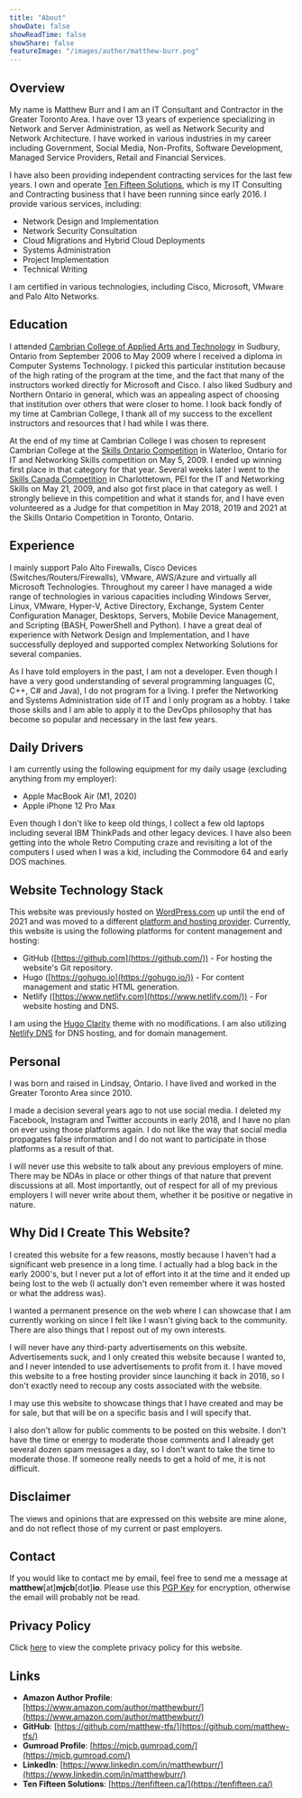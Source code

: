 ```yaml
---
title: "About"
showDate: false
showReadTime: false
showShare: false
featureImage: "/images/author/matthew-burr.png"
---
```


## Overview ##

My name is Matthew Burr and I am an IT Consultant and Contractor in the Greater Toronto Area. I have over 13 years of experience specializing in Network and Server Administration, as well as Network Security and Network Architecture. I have worked in various industries in my career including Government, Social Media, Non-Profits, Software Development, Managed Service Providers, Retail and Financial Services.

I have also been providing independent contracting services for the last few years. I own and operate [Ten Fifteen Solutions](https://tenfifteen.ca), which is my IT Consulting and Contracting business that I have been running since early 2016. I provide various services, including:

* Network Design and Implementation
* Network Security Consultation
* Cloud Migrations and Hybrid Cloud Deployments
* Systems Administration
* Project Implementation
* Technical Writing

I am certified in various technologies, including Cisco, Microsoft, VMware and Palo Alto Networks.

## Education ##

I attended [Cambrian College of Applied Arts and Technology](https://cambriancollege.ca/) in Sudbury, Ontario from September 2006 to May 2009 where I received a diploma in Computer Systems Technology. I picked this particular institution because of the high rating of the program at the time, and the fact that many of the instructors worked directly for Microsoft and Cisco. I also liked Sudbury and Northern Ontario in general, which was an appealing aspect of choosing that institution over others that were closer to home. I look back fondly of my time at Cambrian College, I thank all of my success to the excellent instructors and resources that I had while I was there.

At the end of my time at Cambrian College I was chosen to represent Cambrian College at the [Skills Ontario Competition](http://www.skillsontario.com/) in Waterloo, Ontario for IT and Networking Skills competition on May 5, 2009. I ended up winning first place in that category for that year. Several weeks later I went to the [Skills Canada Competition](https://www.skillscompetencescanada.com/) in Charlottetown, PEI for the IT and Networking Skills on May 21, 2009, and also got first place in that category as well. I strongly believe in this competition and what it stands for, and I have even volunteered as a Judge for that competition in May 2018, 2019 and 2021 at the Skills Ontario Competition in Toronto, Ontario.

## Experience ##

I mainly support Palo Alto Firewalls, Cisco Devices (Switches/Routers/Firewalls), VMware, AWS/Azure and virtually all Microsoft Technologies. Throughout my career I have managed a wide range of technologies in various capacities including Windows Server, Linux, VMware, Hyper-V, Active Directory, Exchange, System Center Configuration Manager, Desktops, Servers, Mobile Device Management, and Scripting (BASH, PowerShell and Python). I have a great deal of experience with Network Design and Implementation, and I have successfully deployed and supported complex Networking Solutions for several companies.

As I have told employers in the past, I am not a developer. Even though I have a very good understanding of several programming languages (C, C++, C# and Java), I do not program for a living. I prefer the Networking and Systems Administration side of IT and I only program as a hobby. I take those skills and I am able to apply it to the DevOps philosophy that has become so popular and necessary in the last few years.

## Daily Drivers ##

I am currently using the following equipment for my daily usage (excluding anything from my employer):

* Apple MacBook Air (M1, 2020)
* Apple iPhone 12 Pro Max

Even though I don't like to keep old things, I collect a few old laptops including several IBM ThinkPads and other legacy devices. I have also been getting into the whole Retro Computing craze and revisiting a lot of the computers I used when I was a kid, including the Commodore 64 and early DOS machines.

## Website Technology Stack ##

This website was previously hosted on [WordPress.com](https://wordpress.com/) up until the end of 2021 and was moved to a different [platform and hosting provider](/blog/2021/12/23/goodbye-wordpress-hello-hugo/). Currently, this website is using the following platforms for content management and hosting:

* GitHub ([https://github.com](https://github.com/)) - For hosting the website's Git repository.
* Hugo ([https://gohugo.io](https://gohugo.io/)) - For content management and static HTML generation.
* Netlify ([https://www.netlify.com](https://www.netlify.com/)) - For website hosting and DNS.

I am using the [Hugo Clarity](https://github.com/chipzoller/hugo-clarity) theme with no modifications. I am also utilizing [Netlify DNS](https://docs.netlify.com/domains-https/netlify-dns/) for DNS hosting, and for domain management.

## Personal ##

I was born and raised in Lindsay, Ontario. I have lived and worked in the Greater Toronto Area since 2010.

I made a decision several years ago to not use social media. I deleted my Facebook, Instagram and Twitter accounts in early 2018, and I have no plan on ever using those platforms again. I do not like the way that social media propagates false information and I do not want to participate in those platforms as a result of that.

I will never use this website to talk about any previous employers of mine. There may be NDAs in place or other things of that nature that prevent discussions at all. Most importantly, out of respect for all of my previous employers I will never write about them, whether it be positive or negative in nature.

## Why Did I Create This Website? ##

I created this website for a few reasons, mostly because I haven't had a significant web presence in a long time. I actually had a blog back in the early 2000's, but I never put a lot of effort into it at the time and it ended up being lost to the web (I actually don't even remember where it was hosted or what the address was).

I wanted a permanent presence on the web where I can showcase that I am currently working on since I felt like I wasn't giving back to the community. There are also things that I repost out of my own interests.

I will never have any third-party advertisements on this website. Advertisements suck, and I only created this website because I wanted to, and I never intended to use advertisements to profit from it. I have moved this website to a free hosting provider since launching it back in 2018, so I don't exactly need to recoup any costs associated with the website.

I may use this website to showcase things that I have created and may be for sale, but that will be on a specific basis and I will specify that.

I also don't allow for public comments to be posted on this website. I don't have the time or energy to moderate those comments and I already get several dozen spam messages a day, so I don't want to take the time to moderate those. If someone really needs to get a hold of me, it is not difficult.

## Disclaimer ##

The views and opinions that are expressed on this website are mine alone, and do not reflect those of my current or past employers.

## Contact ##

If you would like to contact me by email, feel free to send me a message at **matthew**[at]**mjcb**[dot]**io**. Please use this [PGP Key](https://keyserver.ubuntu.com/pks/lookup?op=get&search=0xb455b8191a2763ec) for encryption, otherwise the email will probably not be read.

## Privacy Policy ##

Click [here](/privacy-policy/) to view the complete privacy policy for this website.

## Links ##

* **Amazon Author Profile**: [https://www.amazon.com/author/matthewburr/](https://www.amazon.com/author/matthewburr/)
* **GitHub**: [https://github.com/matthew-tfs/](https://github.com/matthew-tfs/)
* **Gumroad Profile**: [https://mjcb.gumroad.com/](https://mjcb.gumroad.com/)
* **LinkedIn**: [https://www.linkedin.com/in/matthewburr/](https://www.linkedin.com/in/matthewburr/)
* **Ten Fifteen Solutions**: [https://tenfifteen.ca/](https://tenfifteen.ca/)
